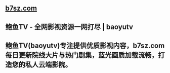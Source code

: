 <!--
** 鲍鱼TV,baoyutv,影视在线观看,高清电影资源,电视剧全集
-->
## [b7sz.com](https://www.b7sz.com/?baoyutv) 
## 鲍鱼TV - 全网影视资源一网打尽 | baoyutv
## 鲍鱼TV(baoyutv)专注提供优质影视内容，b7sz.com 每日更新院线大片与热门剧集，蓝光画质加载流畅，打造您的私人云端影院。
